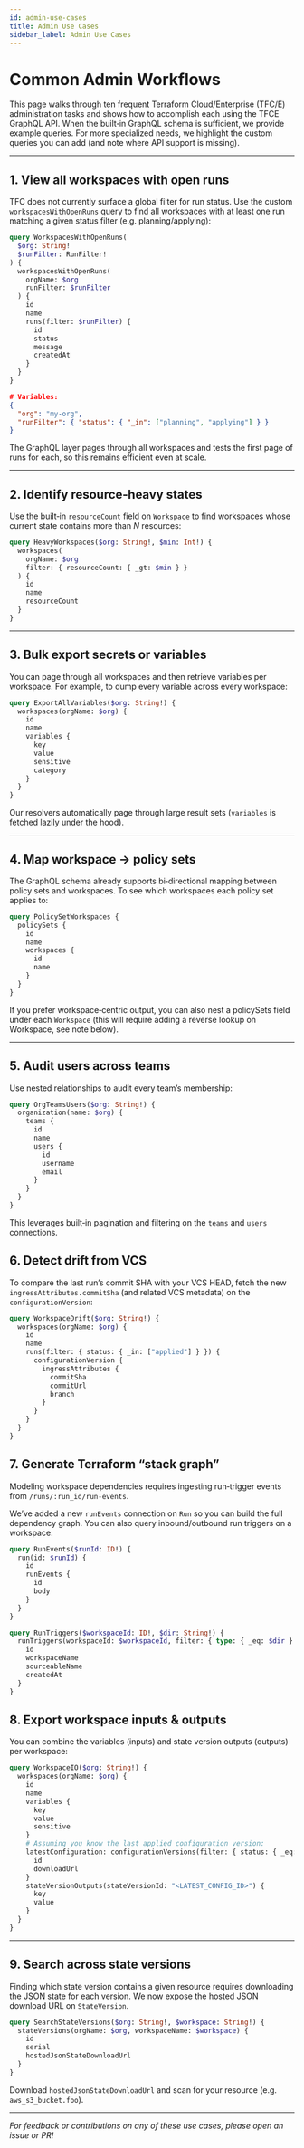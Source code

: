 ```yaml
---
id: admin-use-cases
title: Admin Use Cases
sidebar_label: Admin Use Cases
---
```


# Common Admin Workflows

This page walks through ten frequent Terraform Cloud/Enterprise (TFC/E) administration tasks and shows how to accomplish each using the TFCE GraphQL API.  When the built‑in GraphQL schema is sufficient, we provide example queries.  For more specialized needs, we highlight the custom queries you can add (and note where API support is missing).

---

## 1. View all workspaces with open runs

TFC does not currently surface a global filter for run status.  Use the custom `workspacesWithOpenRuns` query to find all workspaces with at least one run matching a given status filter (e.g. planning/applying):

```graphql
query WorkspacesWithOpenRuns(
  $org: String!
  $runFilter: RunFilter!
) {
  workspacesWithOpenRuns(
    orgName: $org
    runFilter: $runFilter
  ) {
    id
    name
    runs(filter: $runFilter) {
      id
      status
      message
      createdAt
    }
  }
}
```

```json
# Variables:
{
  "org": "my-org",
  "runFilter": { "status": { "_in": ["planning", "applying"] } }
}
```

The GraphQL layer pages through all workspaces and tests the first page of runs for each, so this remains efficient even at scale.

---

## 2. Identify resource‑heavy states

Use the built‑in `resourceCount` field on `Workspace` to find workspaces whose current state contains more than *N* resources:

```graphql
query HeavyWorkspaces($org: String!, $min: Int!) {
  workspaces(
    orgName: $org
    filter: { resourceCount: { _gt: $min } }
  ) {
    id
    name
    resourceCount
  }
}
```

---

## 3. Bulk export secrets or variables

You can page through all workspaces and then retrieve variables per workspace.  For example, to dump every variable across every workspace:

```graphql
query ExportAllVariables($org: String!) {
  workspaces(orgName: $org) {
    id
    name
    variables {
      key
      value
      sensitive
      category
    }
  }
}
```

Our resolvers automatically page through large result sets (`variables` is fetched lazily under the hood).

---

## 4. Map workspace → policy sets

The GraphQL schema already supports bi‑directional mapping between policy sets and workspaces.  To see which workspaces each policy set applies to:

```graphql
query PolicySetWorkspaces {
  policySets {
    id
    name
    workspaces {
      id
      name
    }
  }
}
```

If you prefer workspace‑centric output, you can also nest a policySets field under each `Workspace` (this will require adding a reverse lookup on Workspace, see note below).

---

## 5. Audit users across teams

Use nested relationships to audit every team’s membership:

```graphql
query OrgTeamsUsers($org: String!) {
  organization(name: $org) {
    teams {
      id
      name
      users {
        id
        username
        email
      }
    }
  }
}
```

This leverages built‑in pagination and filtering on the `teams` and `users` connections.

## 6. Detect drift from VCS

To compare the last run’s commit SHA with your VCS HEAD, fetch the new `ingressAttributes.commitSha` (and related VCS metadata) on the `configurationVersion`:

```graphql
query WorkspaceDrift($org: String!) {
  workspaces(orgName: $org) {
    id
    name
    runs(filter: { status: { _in: ["applied"] } }) {
      configurationVersion {
        ingressAttributes {
          commitSha
          commitUrl
          branch
        }
      }
    }
  }
}
```

## 7. Generate Terraform “stack graph”

Modeling workspace dependencies requires ingesting run‑trigger events from `/runs/:run_id/run-events`.

We’ve added a new `runEvents` connection on `Run` so you can build the full dependency graph.  You can also query inbound/outbound run triggers on a workspace:

```graphql
query RunEvents($runId: ID!) {
  run(id: $runId) {
    id
    runEvents {
      id
      body
    }
  }
}
```

```graphql
query RunTriggers($workspaceId: ID!, $dir: String!) {
  runTriggers(workspaceId: $workspaceId, filter: { type: { _eq: $dir } }) {
    id
    workspaceName
    sourceableName
    createdAt
  }
}
```

## 8. Export workspace inputs & outputs

You can combine the variables (inputs) and state version outputs (outputs) per workspace:

```graphql
query WorkspaceIO($org: String!) {
  workspaces(orgName: $org) {
    id
    name
    variables {
      key
      value
      sensitive
    }
    # Assuming you know the last applied configuration version:
    latestConfiguration: configurationVersions(filter: { status: { _eq: "applied" } }) {
      id
      downloadUrl
    }
    stateVersionOutputs(stateVersionId: "<LATEST_CONFIG_ID>") {
      key
      value
    }
  }
}
```

---

## 9. Search across state versions

Finding which state version contains a given resource requires downloading the JSON state for each version.  We now expose the hosted JSON download URL on `StateVersion`.

```graphql
query SearchStateVersions($org: String!, $workspace: String!) {
  stateVersions(orgName: $org, workspaceName: $workspace) {
    id
    serial
    hostedJsonStateDownloadUrl
  }
}
```

Download `hostedJsonStateDownloadUrl` and scan for your resource (e.g. `aws_s3_bucket.foo`).

---

_For feedback or contributions on any of these use cases, please open an issue or PR!_